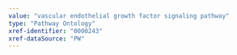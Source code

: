 ```yaml
---
value: "vascular endothelial growth factor signaling pathway"
type: "Pathway Ontology"
xref-identifier: "0000243"
xref-dataSource: "PW"
---
```

